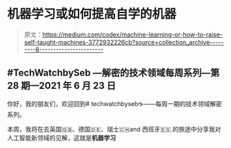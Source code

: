 # 机器学习或如何提高自学的机器

> 原文：<https://medium.com/codex/machine-learning-or-how-to-raise-self-taught-machines-3772932226cb?source=collection_archive---------8----------------------->

## #TechWatchbySeb —解密的技术领域每周系列—第 28 期—2021 年 6 月 23 日

你好，我的朋友们，欢迎回到# techwatchbyseb☕️——每周一期的技术领域解密系列。

本周，我将在去英国🇬🇧、德国🇩🇪、瑞士🇨🇭and 西班牙🇪🇸.的旅途中分享我对人工智能新领域的见解，这就是**机器学习**